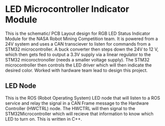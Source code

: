 # LED Microcontroller Indicator Module
This is the schematic/ PCB Layout design for RGB LED Status Indicator Module for the NASA Robot Mining Competition team. It is powered from a 24V system and uses a CAN transciever to listen for commands from a STM32 microcontroller. A buck converter then steps down the 24V to 12 V, which then gets fed to output a 3.3V supply via a linear regulator to the STM32 micoroctronoller (needs a smaller voltage supply). The STM32 microcontroller then controls the LED driver which will then indicate the desired color. Worked with hardware team lead to design this project.

LED Node
---
This is the ROS (Robot Operating System) LED node that will listen to a ROS service and relay the signal in a CAN Frame message to the Hardware Controller (HWCTRL) node. The HWCTRL will then signal to the STM32Microcontroller which will recieve that information to know which LED to turn on. This is written in C++.
